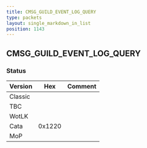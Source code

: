 ```yaml
---
title: CMSG_GUILD_EVENT_LOG_QUERY
type: packets
layout: single_markdown_in_list
position: 1143
---
```


## CMSG_GUILD_EVENT_LOG_QUERY

### Status

Version    | Hex        | Comment
---------- | ---------- | ---------- 
Classic    |            |
TBC        |            |
WotLK      |            |
Cata       | 0x1220     |
MoP        |            |